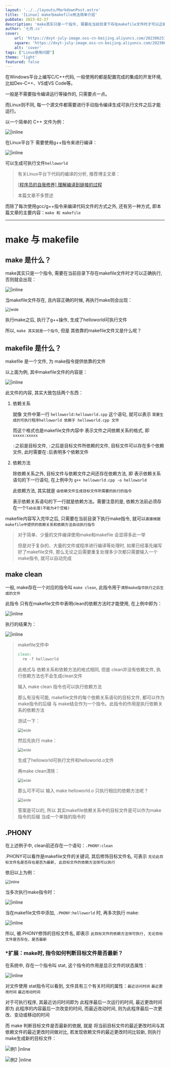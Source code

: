 ```yaml
---
layout: '../../layouts/MarkdownPost.astro'
title: '[Linux] make与makefile用法简单介绍'
pubDate: 2023-02-27
description: 'make其实只是一个指令, 需要在当前目录下存在makefile文件时才可以正确执行'
author: '七月.cc'
cover:
    url: 'https://dxyt-july-image.oss-cn-beijing.aliyuncs.com/202306251803222.png'
    square: 'https://dxyt-july-image.oss-cn-beijing.aliyuncs.com/202306251803222.png'
    alt: 'cover'
tags: ["Linux使用问题"]
theme: 'light'
featured: false
---
```


在Windows平台上编写C/C++代码, 一般使用的都是配置完成的集成的开发环境, 比如Dev-C++、VS或VS Code等。

一般是不需要指令编译运行等操作的, 只需要点一点。

而Linux则不同, 每一个源文件都需要进行手动指令编译生成可执行文件之后才能运行。

以一个简单的 C++ 文件为例：

<img src="https://dxyt-july-image.oss-cn-beijing.aliyuncs.com/CSDN/image-20230227112324266.png" alt="|inline" style="zoom:100%; display: block; margin: 0 auto;" />

在Linux平台下 需要使用g++指令来进行编译：

<img src="https://dxyt-july-image.oss-cn-beijing.aliyuncs.com/CSDN/image-20230227112451565.png" alt="|inline" style="zoom:100%; display: block; margin: 0 auto;" />

可以生成可执行文件`helloworld`

> 有关Linux平台下代码的编译的分析, 推荐博主文章：
>
> [[程序员的自我修养\] 理解编译到链接的过程](http://julysblog.cn/posts/Compile&Link)
>
> 本篇文章不多赘述

而除了每次使用gcc/g++指令来编译代码文件的方式之外, 还有另一种方式, 即本篇文章的主要内容：`make 和 makefile`

---



# make 与 makefile

## make 是什么？

make其实只是一个指令, 需要在当前目录下存在makefile文件时才可以正确执行, 否则就会出现：

<img src="https://dxyt-july-image.oss-cn-beijing.aliyuncs.com/CSDN/image-20230227114212877.png" alt="|inline" style="zoom:100%; display: block; margin: 0 auto;" />

当makefile文件存在, 且内容正确的时候, 再执行make则会出现：

<img src="https://dxyt-july-image.oss-cn-beijing.aliyuncs.com/CSDN/image-20230227115214759.png" alt="|wide" style="zoom:80%; display: block; margin: 0 auto;" />

执行make之后, 执行了g++操作, 生成了helloworld可执行文件

所以, `make 其实就是一个指令`, 但是 其依靠的makefile文件又是什么呢？

## makefile 是什么？

makefile 是一个文件, 为 make指令提供依靠的文件

以上面为例, 其中makefile文件的内容是：

<img src="https://dxyt-july-image.oss-cn-beijing.aliyuncs.com/CSDN/image-20230228211500117.png" alt="|inline" style="zoom:100%; display: block; margin: 0 auto;" />

此文件的内容, 其实大致包括两个东西：

1. 依赖关系

	就像 文件中第一行 `helloworld:helloworld.cpp` 这个语句, 就可以表示 `需要生成的可执行程序helloworld 依赖于 helloworld.cpp 文件`
	
	而这个格式也是makefile文件内容中 表示文件之间依赖关系的格式, 即 `xxxxx:xxxxx`
	
	`:`之前是目标文件, `:`之后是目标文件所依赖的文件, 目标文件可以存在多个依赖文件, 此时需要在`:`后表明多个依赖文件

2. 依赖方法

	除依赖关系之外, 目标文件与依赖文件之间还存在依赖方法, 即 表示依赖关系语句的下一行语句, 在上例中为 `g++ helloworld.cpp -o helloworld`
	
	此依赖方法, 其实就是 `由依赖文件生成目标文件所需要的执行的指令`
	
	表示依赖关系语句的下一行就是依赖方法。需要注意的是, 依赖方法前必须存在一个`Tab长度(不能为4个空格)`

makefile内容写入完毕之后, 只需要在当前目录下执行make指令, 就可以`直接根据makefile中提供的依赖关系和依赖方法自动执行指令`

> 对于简单、少量的文件编译使用make和makefile 会显得多此一举
>
> 但是对于复杂的、大量的文件或程序进行编译等处理时, 如果已经事先编写好了makefile文件, 那么无论之后需要重复处理多少次都只需要输入一个make指令, 就可以自动完成

## make clean

一般, make存在一个对应的指令叫 `make clean`, 此指令用于`清除make指令执行之后生成的文件`

此指令 只有在makefile文件中表明clean的依赖方法时才能使用, 在上例中即为：

<img src="https://dxyt-july-image.oss-cn-beijing.aliyuncs.com/CSDN/image-20230228215630769.png" alt="|inline" style="zoom:100%; display: block; margin: 0 auto;" />

执行的结果为：

![|inline](https://dxyt-july-image.oss-cn-beijing.aliyuncs.com/CSDN/image-20230228220043504.png)

> makefile文件中
>
> ```makefile
> clean:
> 	rm -f helloworld
> ```
>
> 此格式与 依赖关系和依赖方法的格式相同, 但是 clean并没有依赖文件, 执行依赖方法也不会生成clean文件
>
> 输入 make clean 指令也可以执行依赖方法
>
> 那么有没有可能, makefile文件的每个依赖关系语句的目标文件, 都可以作为make指令的后缀 与 make结合作为一个指令。此指令的作用是执行依赖关系的依赖方法
>
> 测试一下：
>
> <img src="https://dxyt-july-image.oss-cn-beijing.aliyuncs.com/CSDN/image-20230228222513199.png" alt="|wide" style="zoom: 80%; display: block; margin: 0px auto;" />
>
> 然后先执行 make：
>
> <img src="https://dxyt-july-image.oss-cn-beijing.aliyuncs.com/CSDN/image-20230228222633669.png" alt="|wide" style="zoom: 80%; display: block; margin: 0px auto;" />
>
> 生成了helloworld可执行文件和helloworld.o文件
>
> 再make clean清除：
>
> <img src="https://dxyt-july-image.oss-cn-beijing.aliyuncs.com/CSDN/image-20230228222754184.png" alt="|wide" style="zoom: 80%; display: block; margin: 0px auto;" />
>
> 那么可不可以 输入 make helloworld.o 只执行相应的依赖方法呢？
>
> <img src="https://dxyt-july-image.oss-cn-beijing.aliyuncs.com/CSDN/image-20230228223021219.png" alt="|wide" style="zoom: 80%; display: block; margin: 0px auto;" />
>
> 答案是可以的, 所以 其实makefile依赖关系中的目标文件是可以作为make指令的后缀 当成一个单独的指令的

## .PHONY

在上述例子中, clean前还存在一个语句：`.PHONY:clean`

.PHONY可以看作是makefile文件的关键词, 其后修饰目标文件名, 可表示 `无论此目标文件名是否存在是否为最新, 此目标文件的依赖方法恒可以执行`

依旧以上为例：

<img src="https://dxyt-july-image.oss-cn-beijing.aliyuncs.com/CSDN/image-20230228230610372.png" alt="|inline" style="zoom: 80%; display: block; margin: 0px auto;" />

当多次执行make指令时：

![|inline](https://dxyt-july-image.oss-cn-beijing.aliyuncs.com/CSDN/image-20230228230837691.png)

当在makefile文件中添加, `.PHONY:helloworld` 时, 再多次执行 make: 

![|inline](https://dxyt-july-image.oss-cn-beijing.aliyuncs.com/CSDN/image-20230228231503651.png)

所以, 被.PHONY修饰的目标文件名, 即表示 `此目标文件的依赖方法恒可执行, 无论目标文件是否存在、是否最新`

### *扩展：make时, 指令如何判断目标文件是否最新？

在系统中, 存在一个指令叫 stat, 这个指令的作用是显示文件的状态属性：

![|inline](https://dxyt-july-image.oss-cn-beijing.aliyuncs.com/CSDN/image-20230301165423095.png)

对文件使用 stat指令可以看到, 文件具有三个有关时间的属性：`最近访问时间` `最近更改时间` `最近改动时间`

对于可执行程序, 其最近访问时间即为 此程序最后一次运行的时间, 最近更改时间即为 此程序的内容最后一次改变的时间, 而最近改动时间, 则为此程序最后一次更改、变动或移动的时间

而 make 判断目标文件是否最新的依据, 就是 将当前目标文件的最近更改时间与其依赖文件的最近更改时间做对比, 若发现依赖文件的最近更改时间比较新, 则执行make生成新的目标文件：

![例1 |inline](https://dxyt-july-image.oss-cn-beijing.aliyuncs.com/CSDN/image-20230301170213210.png) 

![例2 |inline](https://dxyt-july-image.oss-cn-beijing.aliyuncs.com/CSDN/image-20230301171323048.png) 

